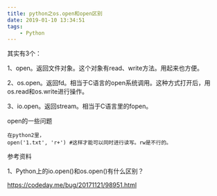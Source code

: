 ```yaml
---
title: python之os.open和open区别
date: 2019-01-10 13:34:51
tags:
	- Python
---
```




其实有3个：

1、open。返回文件对象。这个对象有read、write方法。用起来也方便。

2、os.open。返回fd。相当于C语言的open系统调用。这种方式打开后，用os.read和os.write进行操作。

3、io.open。返回stream。相当于C语言里的fopen。



open的一些问题

```
在python2里，
open('1.txt', 'r+') #这样才能可以同时进行读写。rw是不行的。
```



参考资料

1、Python上的io.open()和os.open()有什么区别？

https://codeday.me/bug/20171121/98951.html